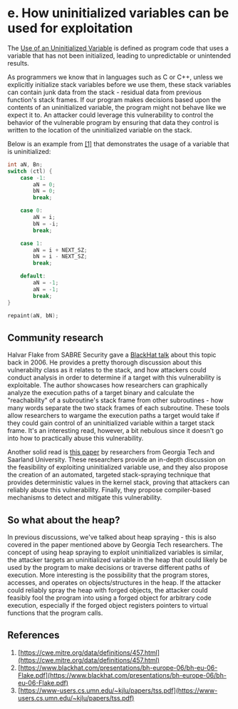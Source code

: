 # e. How uninitialized variables can be used for exploitation

The [Use of an Uninitialized Variable](#references) is defined as program code
that uses a variable that has not been initialized, leading to unpredictable or
unintended results.

As programmers we know that in languages such as C or C++, unless we
explicitly initialize stack variables before we use them, these stack variables
can contain junk data from the stack - residual data from previous function's
stack frames. If our program makes decisions based upon the contents of an
uninitialized variable, the program might not behave like we expect it to. An
attacker could leverage this vulnerability to control the behavior of the
vulnerable program by ensuring that data they control is written to the
location of the uninitialized variable on the stack.

Below is an example from [[1]](#references) that demonstrates the usage of a
variable that is uninitialized:

```c
int aN, Bn;
switch (ctl) {
    case -1:
        aN = 0;
        bN = 0;
        break;

    case 0:
        aN = i;
        bN = -i;
        break;

    case 1:
        aN = i + NEXT_SZ;
        bN = i - NEXT_SZ;
        break;

    default:
        aN = -1;
        aN = -1;
        break;
}

repaint(aN, bN);
```

## Community research

Halvar Flake from SABRE Security gave a [BlackHat talk](#references) about this
topic back in 2006. He provides a pretty thorough discussion about this
vulnerabilty class as it relates to the stack, and how attackers could conduct
analysis in order to determine if a target with this vulnerability is
exploitable. The author showcases how researchers can graphically analyze the
execution paths of a target binary and calculate the "reachability" of a
subroutine's stack frame from other subroutines - how many words separate the
two stack frames of each subroutine. These tools allow researchers to wargame
the execution paths a target would take if they could gain control of an
uninitialized variable within a target stack frame. It's an interesting read,
however, a bit nebulous since it doesn't go into how to practically abuse this
vulnerability.

Another solid read is [this paper](#references) by researchers from Georgia
Tech and Saarland University. These researchers provide an in-depth discussion
on the feasibility of exploiting uninitialized variable use, and they also
propose the creation of an automated, targeted stack-spraying technique that
provides deterministic values in the kernel stack, proving that attackers can
reliably abuse this vulnerability. Finally, they propose compiler-based
mechanisms to detect and mitigate this vulnerability.

## So what about the heap?

In previous discussions, we've talked about heap spraying - this is also
covered in the paper mentioned above by Georgia Tech researchers. The concept
of using heap spraying to exploit uninitialized variables is similar, the
attacker targets an uninitialized variable in the heap that could likely be
used by the program to make decisions or traverse different paths of execution.
More interesting is the possibility that the program stores, accesses, and
operates on objects/structures in the heap. If the attacker could reliably
spray the heap with forged objects, the attacker could feasibly fool the
program into using a forged object for arbitrary code execution, especially if
the forged object registers pointers to virtual functions that the program
calls.

## References

1. [https://cwe.mitre.org/data/definitions/457.html](https://cwe.mitre.org/data/definitions/457.html)
2. [https://www.blackhat.com/presentations/bh-europe-06/bh-eu-06-Flake.pdf](https://www.blackhat.com/presentations/bh-europe-06/bh-eu-06-Flake.pdf)
3. [https://www-users.cs.umn.edu/~kjlu/papers/tss.pdf](https://www-users.cs.umn.edu/~kjlu/papers/tss.pdf)
